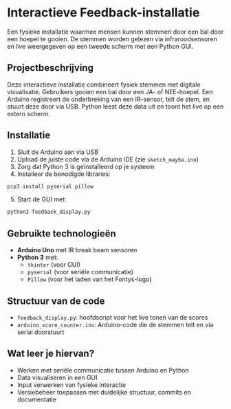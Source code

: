 # Interactieve Feedback-installatie

Een fysieke installatie waarmee mensen kunnen stemmen door een bal door een hoepel te gooien. De stemmen worden gelezen via infraroodsensoren en live weergegeven op een tweede scherm met een Python GUI.

## Projectbeschrijving

Deze interactieve installatie combineert fysiek stemmen met digitale visualisatie. Gebruikers gooien een bal door een JA- of NEE-hoepel. Een Arduino registreert de onderbreking van een IR-sensor, telt de stem, en stuurt deze door via USB. Python leest deze data uit en toont het live op een extern scherm.

## Installatie

1. Sluit de Arduino aan via USB
2. Upload de juiste code via de Arduino IDE (zie `sketch_may6a.ino`)
3. Zorg dat Python 3 is geïnstalleerd op je systeem
4. Installeer de benodigde libraries:
```bash
pip3 install pyserial pillow
```
5. Start de GUI met:
```bash
python3 feedback_display.py
```

## Gebruikte technologieën

- **Arduino Uno** met IR break beam sensoren
- **Python 3** met:
  - `tkinter` (voor GUI)
  - `pyserial` (voor seriële communicatie)
  - `Pillow` (voor het laden van het Fontys-logo)

## Structuur van de code

- `feedback_display.py`: hoofdscript voor het live tonen van de scores
- `arduino_score_counter.ino`: Arduino-code die de stemmen telt en via serial doorstuurt

## Wat leer je hiervan?

- Werken met seriële communicatie tussen Arduino en Python
- Data visualiseren in een GUI
- Input verwerken van fysieke interactie
- Versiebeheer toepassen met duidelijke structuur, commits en documentatie
